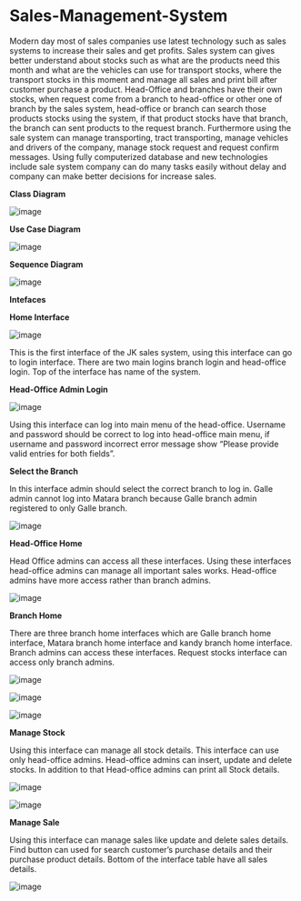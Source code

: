 # Sales-Management-System

Modern day most of sales companies use latest technology such as sales systems to increase their sales and get profits. Sales system can gives better understand about stocks such as what are the products need this month  and what are the vehicles can use for transport stocks, where the transport stocks in this moment and manage all sales and print bill after customer purchase a product. Head-Office and branches have their own stocks, when request come from a branch to head-office or other one of branch by the sales system, head-office or branch can search those products stocks using the system, if that product stocks have that branch, the branch can sent products to the request branch. Furthermore using the sale system can manage transporting, tract transporting, manage vehicles and drivers of the company, manage stock request and request confirm messages. Using fully computerized database and new technologies include sale system company can do many tasks easily without delay and company can make better decisions for increase sales. 

<b>Class Diagram</b>

![image](https://user-images.githubusercontent.com/69201980/120893309-3f708280-c630-11eb-9914-92f04c8d3fec.png)

<b>Use Case Diagram</b>

![image](https://user-images.githubusercontent.com/69201980/120893321-4eefcb80-c630-11eb-95a3-06330c8e22b0.png)

<b>Sequence Diagram</b>

![image](https://user-images.githubusercontent.com/69201980/120893332-5e6f1480-c630-11eb-8bf6-03fdd78718ce.png)

<b>Intefaces</b>
  
<b>Home Interface</b>
  
![image](https://user-images.githubusercontent.com/69201980/121897917-776a7a80-cd40-11eb-92ef-04e97f43e301.png)
  
This is the first interface of the JK sales system, using this interface can go to login interface. There are two main logins branch login and head-office login. Top of the interface has name of the system.

<b>Head-Office Admin Login</b>
  
![image](https://user-images.githubusercontent.com/69201980/121898007-91a45880-cd40-11eb-8bb9-fa0f5df65353.png)
  
Using this interface can log into main menu of the head-office. Username and password should be correct to log into head-office main menu, if username and password incorrect error message show “Please provide valid entries for both fields”.

<b>Select the Branch</b>
  
In this interface admin should select the correct branch to log in. Galle admin cannot log into Matara branch because Galle branch admin registered to only Galle branch. 
  
![image](https://user-images.githubusercontent.com/69201980/121898391-f3fd5900-cd40-11eb-8972-d595e9f9bd48.png)

<b>Head-Office Home</b>
  
Head Office admins can access all these interfaces. Using these interfaces head-office admins can manage all important sales works. Head-office admins have more access rather than branch admins.

![image](https://user-images.githubusercontent.com/69201980/121898500-11cabe00-cd41-11eb-88e5-81a9d9e14a31.png)

<b>Branch Home</b>

There are three branch home interfaces which are Galle branch home interface, Matara branch home interface and kandy branch home interface. Branch admins can access these interfaces. Request stocks interface can access only branch admins.

![image](https://user-images.githubusercontent.com/69201980/122651135-6a8cc300-d154-11eb-9907-74b0c6b9a96c.png)

![image](https://user-images.githubusercontent.com/69201980/122651138-6eb8e080-d154-11eb-95b1-d61380874834.png)

![image](https://user-images.githubusercontent.com/69201980/122651142-724c6780-d154-11eb-860c-1a8e2d5bc919.png)

<b>Manage Stock</b>

Using this interface can manage all stock details. This interface can use only head-office admins. Head-office admins can insert, update and delete stocks. In addition to that Head-office admins can print all Stock details.

![image](https://user-images.githubusercontent.com/69201980/122651153-83957400-d154-11eb-8ec4-a5785f4d63e2.png)

![image](https://user-images.githubusercontent.com/69201980/122651155-885a2800-d154-11eb-9a06-800e3ee6b173.png)

<b>Manage Sale</b>

Using this interface can manage sales like update and delete sales details. Find button can used for search customer’s purchase details and their purchase product details. Bottom of the interface table have all sales details.

![image](https://user-images.githubusercontent.com/69201980/122651167-9ad46180-d154-11eb-81cd-a84ebfb9d142.png)

  



